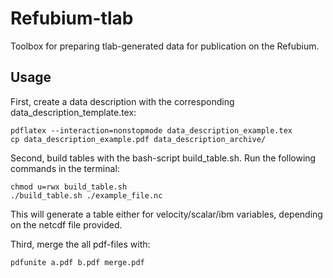 # Refubium-tlab

Toolbox for preparing tlab-generated data for publication on the Refubium.

## Usage
First, create a data description with the corresponding data_description_template.tex:

```shell
pdflatex --interaction=nonstopmode data_description_example.tex
cp data_description_example.pdf data_description_archive/
```

Second, build tables with the bash-script build_table.sh.
Run the following commands in the terminal:

```shell
chmod u=rwx build_table.sh   
./build_table.sh ./example_file.nc
```
This will generate a table either for velocity/scalar/ibm variables, depending on the netcdf file provided.

Third, merge the all pdf-files with:
```shell
pdfunite a.pdf b.pdf merge.pdf
```
